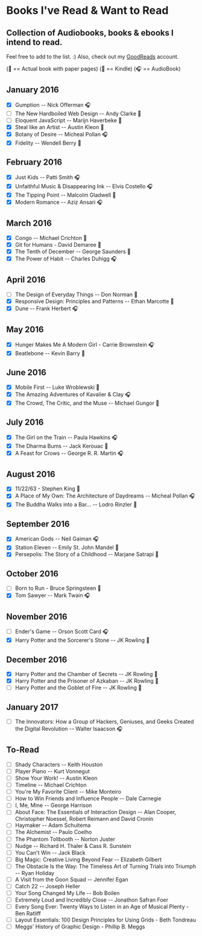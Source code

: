 # Books I've Read & Want to Read
## Collection of Audiobooks, books & ebooks I intend to read.


Feel free to add to the list. :) Also, check out my [GoodReads](https://www.goodreads.com/user/show/33690483-nick) account.

(:blue_book: == Actual book with paper pages)
(:iphone: == Kindle)
(:headphones: == AudioBook)

## January 2016
- [x] Gumption -- Nick Offerman :headphones:
- [ ] The New Hardboiled Web Design -- Andy Clarke :blue_book:
- [ ] Eloquent JavaScript -- Marijn Haverbeke :blue_book:
- [x] Steal like an Artist -- Austin Kleon :blue_book:
- [x] Botany of Desire -- Micheal Pollan :headphones:
- [x] Fidelity -- Wendell Berry :blue_book:

## February  2016
- [x] Just Kids -- Patti Smith :headphones:
- [x] Unfaithful Music & Disappearing Ink -- Elvis Costello :headphones:
- [x] The Tipping Point -- Malcolm Gladwell :blue_book:
- [x] Modern Romance -- Aziz Ansari :headphones:

## March 2016
- [x] Congo -- Michael Crichton :blue_book:
- [x] Git for Humans - David Demaree :blue_book:
- [x] The Tenth of December -- George Saunders :blue_book:
- [x] The Power of Habit -- Charles Duhigg :headphones:

## April 2016
- [ ] The Design of Everyday Things -- Don Norman :blue_book:
- [x] Responsive Design: Principles and Patterns -- Ethan Marcotte :blue_book:
- [x] Dune -- Frank Herbert :headphones:

## May 2016
- [x] Hunger Makes Me A Modern Girl - Carrie Brownstein :headphones:
- [x] Beatlebone -- Kevin Barry :blue_book:

## June 2016
- [x] Mobile First -- Luke Wroblewski :blue_book:
- [x] The Amazing Adventures of Kavalier & Clay :headphones:
- [x] The Crowd, The Critic, and the Muse -- Michael Gungor :blue_book:

## July 2016
- [x] The Girl on the Train -- Paula Hawkins :headphones:
- [x] The Dharma Bums -- Jack Kerouac :blue_book:
- [x] A Feast for Crows -- George R. R. Martin :headphones:

## August 2016
- [x] 11/22/63 - Stephen King :blue_book:
- [x] A Place of My Own: The Architecture of Daydreams -- Micheal Pollan :headphones:
- [x] The Buddha Walks into a Bar… -- Lodro Rinzler :blue_book:

## September 2016
- [x] American Gods -- Neil Gaiman :headphones:
- [x] Station Eleven -- Emily St. John Mandel :blue_book:
- [x] Persepolis: The Story of a Childhood -- Marjane Satrapi :blue_book:

## October 2016
- [ ] Born to Run - Bruce Springsteen :blue_book:
- [x] Tom Sawyer -- Mark Twain :headphones:

## November 2016
- [ ] Ender's Game -- Orson Scott Card :headphones:
- [x] Harry Potter and the Sorcerer's Stone -- JK Rowling :blue_book:

## December 2016
- [x] Harry Potter and the Chamber of Secrets -- JK Rowling :blue_book:
- [x] Harry Potter and the Prisoner of Azkaban -- JK Rowling :blue_book:
- [ ] Harry Potter and the Goblet of Fire -- JK Rowling :blue_book:

## January 2017
- [ ] The Innovators: How a Group of Hackers, Geniuses, and Geeks Created the Digital Revolution -- Walter Isaacson :headphones:

To-Read
---
- [ ] Shady Characters -- Keith Houston
- [ ] Player Piano -- Kurt Vonnegut
- [ ] Show Your Work! -- Austin Kleon
- [ ] Timeline -- Michael Crichton
- [ ] You're My Favorite Client -- Mike Monteiro
- [ ] How to Win Friends and Influence People -- Dale Carnegie
- [ ] I, Me, Mine -- George Harrison
- [ ] About Face: The Essentials of Interaction Design -- Alan Cooper, Christopher Noessel, Robert Reimann and David Cronin
- [ ] Haymaker -- Adam Schuitema
- [ ] The Alchemist -- Paulo Coelho
- [ ] The Phantom Tollbooth -- Norton Juster
- [ ] Nudge -- Richard H. Thaler & Cass R. Sunstein
- [ ] You Can't Win -- Jack Black
- [ ] Big Magic: Creative Living Beyond Fear -- Elizabeth Gilbert
- [ ] The Obstacle Is the Way: The Timeless Art of Turning Trials into Triumph -- Ryan Holiday
- [ ] A Visit from the Goon Squad -- Jennifer Egan
- [ ] Catch 22 -- Joseph Heller
- [ ] Your Song Changed My Life -- Bob Boilen
- [ ] Extremely Loud and Incredibly Close -- Jonathon Safran Foer
- [ ] Every Song Ever: Twenty Ways to Listen in an Age of Musical Plenty - Ben Ratliff
- [ ] Layout Essentials: 100 Design Principles for Using Grids - Beth Tondreau
- [ ] Meggs' History of Graphic Design - Phillip B. Meggs

